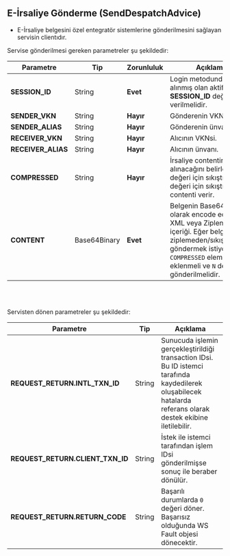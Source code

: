 ## E-İrsaliye Gönderme (SendDespatchAdvice)
* E-İrsaliye belgesini özel entegratör sistemlerine gönderilmesini sağlayan servisin clientıdır.

Servise gönderilmesi gereken parametreler şu şekildedir:

Parametre | Tip         | Zorunluluk  | Açıklama
--------- | ----------- | ----------- | -----------
**SESSION_ID** | String | **Evet** | Login metodundan alınmış olan aktif **SESSION_ID** değeri verilmelidir.
**SENDER_VKN** | String | **Hayır** | Gönderenin VKNsi.
**SENDER_ALIAS** | String | **Hayır** | Gönderenin ünvanı.
**RECEIVER_VKN** | String | **Hayır** | Alıcının VKNsi.
**RECEIVER_ALIAS** | String | **Hayır** | Alıcının ünvanı.
**COMPRESSED** | String | **Hayır** | İrsaliye contentini nasıl alınacağını belirler. `Y` değeri için sıkıştırılmış, `N` değeri için sıkıştırılmamış contenti verir.
**CONTENT** | Base64Binary | **Evet** | Belgenin Base64Binary olarak encode edilmiş XML veya Ziplenmiş içeriği. Eğer belgeyi ziplemeden/sıkıştırmadan göndermek istiyorsanız `COMPRESSED` elemanı eklenmeli ve `N` değeri gönderilmelidir.
<br><br>

Servisten dönen parametreler şu şekildedir:

Parametre | Tip        | Açıklama
--------- | ----------- | -----------
**REQUEST_RETURN.INTL_TXN_ID** | String | Sunucuda işlemin gerçekleştirildiği transaction IDsi. Bu ID istemci tarafında kaydedilerek oluşabilecek hatalarda referans olarak destek ekibine iletilebilir.
**REQUEST_RETURN.CLIENT_TXN_ID** | String | İstek ile istemci tarafından işlem IDsi gönderilmişse sonuç ile beraber dönülür.
**REQUEST_RETURN.RETURN_CODE** | String | Başarılı durumlarda `0` değeri döner. Başarısız olduğunda WS Fault objesi dönecektir.
